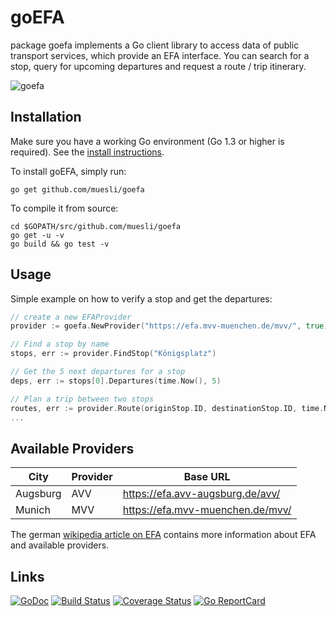 goEFA
=====

package goefa implements a Go client library to access data of public transport
services, which provide an EFA interface. You can search for a stop, query for
upcoming departures and request a route / trip itinerary.

![goefa](misc/goefa.png)

## Installation

Make sure you have a working Go environment (Go 1.3 or higher is required).
See the [install instructions](http://golang.org/doc/install.html).

To install goEFA, simply run:

    go get github.com/muesli/goefa

To compile it from source:

    cd $GOPATH/src/github.com/muesli/goefa
    go get -u -v
    go build && go test -v

## Usage
Simple example on how to verify a stop and get the departures:
```go
// create a new EFAProvider
provider := goefa.NewProvider("https://efa.mvv-muenchen.de/mvv/", true)

// Find a stop by name
stops, err := provider.FindStop("Königsplatz")

// Get the 5 next departures for a stop
deps, err := stops[0].Departures(time.Now(), 5)

// Plan a trip between two stops
routes, err := provider.Route(originStop.ID, destinationStop.ID, time.Now())
...
```

## Available Providers

| City          | Provider | Base URL                                |
| ------------- | -------- | --------------------------------------- |
| Augsburg      | AVV      | https://efa.avv-augsburg.de/avv/        |
| Munich        | MVV      | https://efa.mvv-muenchen.de/mvv/        |

The german [wikipedia article on EFA](https://de.wikipedia.org/wiki/Elektronische_Fahrplanauskunft_%28Software%29)
contains more information about EFA and available providers.

## Links

[![GoDoc](https://godoc.org/github.com/golang/gddo?status.svg)](https://godoc.org/github.com/muesli/goefa)
[![Build Status](https://travis-ci.org/muesli/goefa.svg?branch=master)](https://travis-ci.org/muesli/goefa)
[![Coverage Status](https://coveralls.io/repos/github/muesli/goefa/badge.svg?branch=master)](https://coveralls.io/github/muesli/goefa?branch=master)
[![Go ReportCard](http://goreportcard.com/badge/muesli/goefa)](http://goreportcard.com/report/muesli/goefa)
